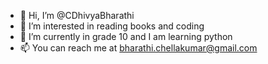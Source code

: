 - 👋 Hi, I’m @CDhivyaBharathi
- 👀 I’m interested in reading books and coding
- 🌱 I’m currently in grade 10 and I am learning python
- 📫 You can reach me at bharathi.chellakumar@gmail.com

<!---
CDhivyaBharathi/CDhivyaBharathi is a ✨ special ✨ repository because its `README.md` (this file) appears on your GitHub profile.
You can click the Preview link to take a look at your changes.
--->
